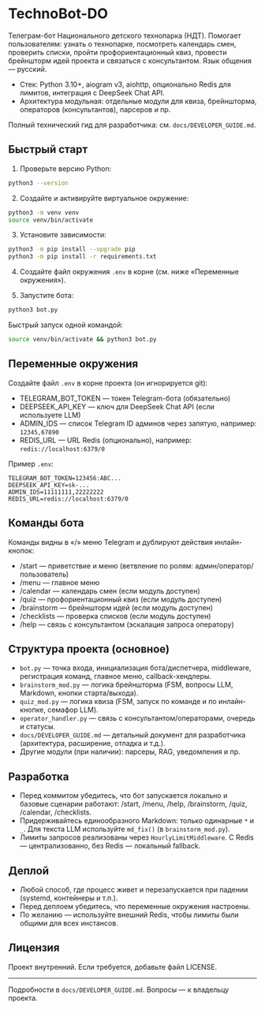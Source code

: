 # TechnoBot-DO
 
 Телеграм-бот Национального детского технопарка (НДТ). Помогает пользователям: узнать о технопарке, посмотреть календарь смен, проверить списки, пройти профориентационный квиз, провести брейншторм идей проекта и связаться с консультантом. Язык общения — русский.
 
 - Стек: Python 3.10+, aiogram v3, aiohttp, опционально Redis для лимитов, интеграция с DeepSeek Chat API.
 - Архитектура модульная: отдельные модули для квиза, брейншторма, операторов (консультантов), парсеров и пр.
 
 Полный технический гид для разработчика: см. `docs/DEVELOPER_GUIDE.md`.
 
 ## Быстрый старт
 1) Проверьте версию Python:
 ```bash
 python3 --version
 ```
 
 2) Создайте и активируйте виртуальное окружение:
 ```bash
 python3 -m venv venv
 source venv/bin/activate
 ```
 
 3) Установите зависимости:
 ```bash
 python3 -m pip install --upgrade pip
 python3 -m pip install -r requirements.txt
 ```
 
 4) Создайте файл окружения `.env` в корне (см. ниже «Переменные окружения»).
 
 5) Запустите бота:
 ```bash
 python3 bot.py
 ```
 
 Быстрый запуск одной командой:
 ```bash
 source venv/bin/activate && python3 bot.py
 ```
 
 ## Переменные окружения
 Создайте файл `.env` в корне проекта (он игнорируется git):
 - TELEGRAM_BOT_TOKEN — токен Telegram-бота (обязательно)
 - DEEPSEEK_API_KEY — ключ для DeepSeek Chat API (если используете LLM)
 - ADMIN_IDS — список Telegram ID админов через запятую, например: `12345,67890`
 - REDIS_URL — URL Redis (опционально), например: `redis://localhost:6379/0`
 
 Пример `.env`:
 ```
 TELEGRAM_BOT_TOKEN=123456:ABC...
 DEEPSEEK_API_KEY=sk-...
 ADMIN_IDS=11111111,22222222
 REDIS_URL=redis://localhost:6379/0
 ```
 
 ## Команды бота
 Команды видны в «/» меню Telegram и дублируют действия инлайн-кнопок:
 - /start — приветствие и меню (ветвление по ролям: админ/оператор/пользователь)
 - /menu — главное меню
 - /calendar — календарь смен (если модуль доступен)
 - /quiz — профориентационный квиз (если модуль доступен)
 - /brainstorm — брейншторм идей (если модуль доступен)
 - /checklists — проверка списков (если модуль доступен)
 - /help — связь с консультантом (эскалация запроса оператору)
 
 ## Структура проекта (основное)
 - `bot.py` — точка входа, инициализация бота/диспетчера, middleware, регистрация команд, главное меню, callback-хендлеры.
 - `brainstorm_mod.py` — логика брейншторма (FSM, вопросы LLM, Markdown, кнопки старта/выхода).
 - `quiz_mod.py` — логика квиза (FSM, запуск по команде и по инлайн-кнопке, семафор LLM).
 - `operator_handler.py` — связь с консультантом/операторами, очередь и статусы.
 - `docs/DEVELOPER_GUIDE.md` — детальный документ для разработчика (архитектура, расширение, отладка и т.д.).
 - Другие модули (при наличии): парсеры, RAG, уведомления и пр.
 
 ## Разработка
 - Перед коммитом убедитесь, что бот запускается локально и базовые сценарии работают: /start, /menu, /help, /brainstorm, /quiz, /calendar, /checklists.
 - Придерживайтесь единообразного Markdown: только одинарные `*` и `_`. Для текста LLM используйте `md_fix()` (в `brainstorm_mod.py`).
 - Лимиты запросов реализованы через `HourlyLimitMiddleware`. С Redis — централизованно, без Redis — локальный fallback.
 
 ## Деплой
 - Любой способ, где процесс живет и перезапускается при падении (systemd, контейнеры и т.п.).
 - Перед деплоем убедитесь, что переменные окружения настроены.
 - По желанию — используйте внешний Redis, чтобы лимиты были общими для всех инстансов.
 
 ## Лицензия
 Проект внутренний. Если требуется, добавьте файл LICENSE.
 
 ---
 Подробности в `docs/DEVELOPER_GUIDE.md`. Вопросы — к владельцу проекта.